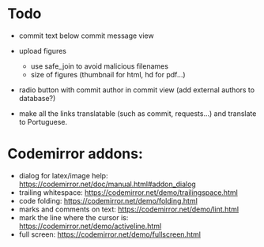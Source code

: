 # Todo

  - commit text below commit message view
  - upload figures
    - use safe_join to avoid malicious filenames
    - size of figures (thumbnail for html, hd for pdf...)

  - radio button with commit author in commit view (add external authors to database?)

  - make all the links translatable (such as commit, requests...) and translate to Portuguese.

# Codemirror addons:

  - dialog for latex/image help: https://codemirror.net/doc/manual.html#addon_dialog
  - trailing whitespace: https://codemirror.net/demo/trailingspace.html
  - code folding: https://codemirror.net/demo/folding.html
  - marks and comments on text: https://codemirror.net/demo/lint.html
  - mark the line where the cursor is: https://codemirror.net/demo/activeline.html
  - full screen: https://codemirror.net/demo/fullscreen.html

